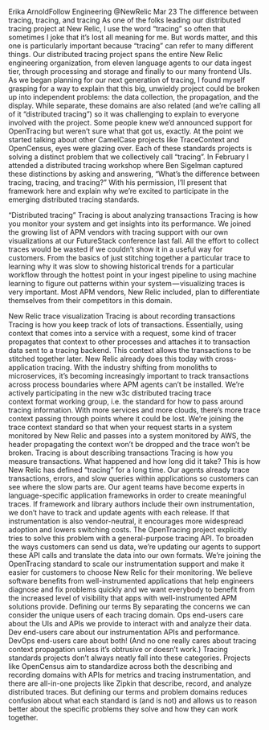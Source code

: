 Erika ArnoldFollow
Engineering @NewRelic
Mar 23
The difference between tracing, tracing, and tracing
As one of the folks leading our distributed tracing project at New Relic, I use the word “tracing” so often that sometimes I joke that it’s lost all meaning for me. But words matter, and this one is particularly important because “tracing” can refer to many different things.
Our distributed tracing project spans the entire New Relic engineering organization, from eleven language agents to our data ingest tier, through processing and storage and finally to our many frontend UIs. As we began planning for our next generation of tracing, I found myself grasping for a way to explain that this big, unwieldy project could be broken up into independent problems: the data collection, the propagation, and the display.
While separate, these domains are also related (and we’re calling all of it “distributed tracing”) so it was challenging to explain to everyone involved with the project. Some people knew we’d announced support for OpenTracing but weren’t sure what that got us, exactly. At the point we started talking about other CamelCase projects like TraceContext and OpenCensus, eyes were glazing over.
Each of these standards projects is solving a distinct problem that we collectively call “tracing”. In February I attended a distributed tracing workshop where Ben Sigelman captured these distinctions by asking and answering, “What’s the difference between tracing, tracing, and tracing?” With his permission, I’ll present that framework here and explain why we’re excited to participate in the emerging distributed tracing standards.

“Distributed tracing”
Tracing is about analyzing transactions
Tracing is how you monitor your system and get insights into its performance. We joined the growing list of APM vendors with tracing support with our own visualizations at our FutureStack conference last fall.
All the effort to collect traces would be wasted if we couldn’t show it in a useful way for customers. From the basics of just stitching together a particular trace to learning why it was slow to showing historical trends for a particular workflow through the hottest point in your ingest pipeline to using machine learning to figure out patterns within your system — visualizing traces is very important. Most APM vendors, New Relic included, plan to differentiate themselves from their competitors in this domain.

New Relic trace visualization
Tracing is about recording transactions
Tracing is how you keep track of lots of transactions. Essentially, using context that comes into a service with a request, some kind of tracer propagates that context to other processes and attaches it to transaction data sent to a tracing backend. This context allows the transactions to be stitched together later.
New Relic already does this today with cross-application tracing. With the industry shifting from monoliths to microservices, it’s becoming increasingly important to track transactions across process boundaries where APM agents can’t be installed. We’re actively participating in the new w3c distributed tracing trace context format working group, i.e. the standard for how to pass around tracing information.
With more services and more clouds, there’s more trace context passing through points where it could be lost. We’re joining the trace context standard so that when your request starts in a system monitored by New Relic and passes into a system monitored by AWS, the header propagating the context won’t be dropped and the trace won’t be broken.
Tracing is about describing transactions
Tracing is how you measure transactions. What happened and how long did it take? This is how New Relic has defined “tracing” for a long time. Our agents already trace transactions, errors, and slow queries within applications so customers can see where the slow parts are.
Our agent teams have become experts in language-specific application frameworks in order to create meaningful traces. If framework and library authors include their own instrumentation, we don’t have to track and update agents with each release. If that instrumentation is also vendor-neutral, it encourages more widespread adoption and lowers switching costs.
The OpenTracing project explicitly tries to solve this problem with a general-purpose tracing API. To broaden the ways customers can send us data, we’re updating our agents to support these API calls and translate the data into our own formats.
We’re joining the OpenTracing standard to scale our instrumentation support and make it easier for customers to choose New Relic for their monitoring. We believe software benefits from well-instrumented applications that help engineers diagnose and fix problems quickly and we want everybody to benefit from the increased level of visibility that apps with well-instrumented APM solutions provide.
Defining our terms
By separating the concerns we can consider the unique users of each tracing domain. Ops end-users care about the UIs and APIs we provide to interact with and analyze their data. Dev end-users care about our instrumentation APIs and performance. DevOps end-users care about both! (And no one really cares about tracing context propagation unless it’s obtrusive or doesn’t work.)
Tracing standards projects don’t always neatly fall into these categories. Projects like OpenCensus aim to standardize across both the describing and recording domains with APIs for metrics and tracing instrumentation, and there are all-in-one projects like Zipkin that describe, record, and analyze distributed traces. But defining our terms and problem domains reduces confusion about what each standard is (and is not) and allows us to reason better about the specific problems they solve and how they can work together.
